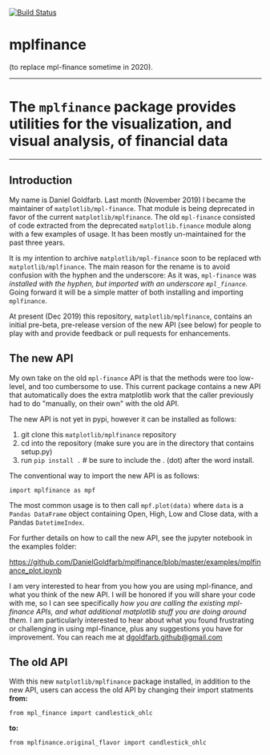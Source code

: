 [![Build Status](https://travis-ci.org/matplotlib/mplfinance.svg?branch=master)](https://travis-ci.org/matplotlib/mplfinance)

# mplfinance
(to replace mpl-finance sometime in 2020).

---
# The `mplfinance` package provides utilities for the visualization, and visual analysis, of financial data

---


## Introduction
My name is Daniel Goldfarb.  Last month (November 2019) I became the maintainer of `matplotlib/mpl-finance`.  That module is being deprecated in favor of the current `matplotlib/mplfinance`.  The old `mpl-finance` consisted of code extracted from the deprecated `matplotlib.finance` module along with a few examples of usage.  It has been mostly un-maintained for the past three years.  

It is my intention to archive `matplotlib/mpl-finance` soon to be replaced wth `matplotlib/mplfinance`.  The main reason for the rename is to avoid confusion with the hyphen and the underscore: As it was, `mpl-finance` was *installed with the hyphen, but imported with an underscore `mpl_finance`.*  Going forward it will be a simple matter of both installing and importing `mplfinance`.

At present (Dec 2019) this repository, `matplotlib/mplfinance`, contains an initial pre-beta, pre-release version of the new API (see below) for people to play with and provide feedback or pull requests for enhancements.

## The new API

My own take on the old `mpl-finance` API is that the methods were too low-level, and too cumbersome to use.  This current package contains a new API that automatically does the extra matplotlib work that the caller previously had to do "manually, on their own" with the old API.  

The new API is not yet in pypi, however it can be installed as follows:

   1. git clone this `matplotlib/mplfinance` repository
   2. cd into the repository (make sure you are in the directory that contains setup.py)
   3. run `pip install .`  # be sure to include the . (dot) after the word install.

The conventional way to import the new API is as follows:

    import mplfinance as mpf
    
The most common usage is to then call `mpf.plot(data)` where `data` is a `Pandas DataFrame` object containing Open, High, Low and Close data, with a Pandas `DatetimeIndex`.

For further details on how to call the new API, see the jupyter notebook in the examples folder:

https://github.com/DanielGoldfarb/mplfinance/blob/master/examples/mplfinance_plot.ipynb

I am very interested to hear from you how you are using mpl-finance, and what you think of the new API.  I will be honored if you will share your code with me, so I can see specifically *how you are calling the existing mpl-finance APIs, and what additional matplotlib stuff you are doing around them.*  I am particularly interested to hear about what you found frustrating or challenging in using mpl-finance, plus any suggestions you have for improvement.  You can reach me at dgoldfarb.github@gmail.com


## The old API

With this new `matplotlib/mplfinance` package installed, in addition to the new API, users can access the old API by changing their import statments<br>**from:**

    from mpl_finance import candlestick_ohlc
    
**to:**

    from mplfinance.original_flavor import candlestick_ohlc
